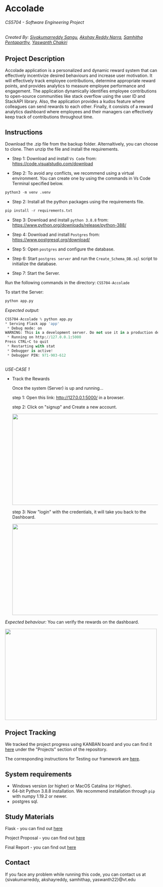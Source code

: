 # Accolade

###### CS5704 - Software Engineering Project

###### Created By: [Sivakumarreddy Sangu][link-reference_1], [Akshay Reddy Narra][link-reference_2], [Samhitha Pentaparthy][link-reference_3], [Yaswanth Chakiri][link-reference_4]


## Project Description

Accolade application is a personalized and dynamic reward system that can effectively incentivize desired behaviours and increase user motivation. It will effectively track employee contributions, determine appropriate reward points, and provides analytics to measure employee performance and engagement. The application dynamically identifies employee contributions to open-source communities like stack overflow using the user ID and StackAPI library. Also, the application provides a kudos feature where colleagues can send rewards to each other. Finally, it consists of a reward analytics dashboard where employees and their managers can effectively keep track of contributions throughout time.

## Instructions

Download the .zip file from the backup folder. Alternaltively, you can choose to clone. Then unzip the file and install the requirements.

- Step 1: Download and install `Vs Code` from: https://code.visualstudio.com/download

- Step 2: To avoid any conflicts, we recommend using a virtual environment. You can create one by using the commands in Vs Code Terminal specified below.

```python 
python3 -m venv .venv
```

- Step 2: Install all the python packages using the requirements file.
```python
pip install -r requirements.txt
```

- Step 3: Download and install `python 3.8.8` from: https://www.python.org/downloads/release/python-388/

- Step 4: Download and install `Postgres` from: https://www.postgresql.org/download/

- Step 5: Open `postgres` and configure the database.

- Step 6: Start `postgres server` and run the `Create_Schema_DB.sql` script to initialize the database.

- Step 7: Start the Server.

Run the following commands in the directory: `CS5704-Accolade`

To start the Server:

``` python
python app.py
```

*Expected output:*

``` python
CS5704-Accolade % python app.py
* Serving Flask app 'app'
 * Debug mode: on
WARNING: This is a development server. Do not use it in a production deployment. Use a production WSGI server instead.
 * Running on http://127.0.0.1:5000
Press CTRL+C to quit
 * Restarting with stat
 * Debugger is active!
 * Debugger PIN: 971-903-612
 
```
*USE-CASE 1*
- Track the Rewards

  Once the system (Server) is up and running...

  step 1: Open this link: http://127.0.0.1:5000/ in a browser.

  step 2: Click on "signup" and Create a new account.
  
  <img src="https://github.com/sivakumarreddy07/Accolade/blob/main/images/upload_register.png" width="500" height="300">
  
  step 3: Now "login" with the credentials, it will take you back to the Dashboard.

  <img src="https://github.com/sivakumarreddy07/Accolade/blob/main/images/upload_login.png" width="500" height="300">

*Expected behaviour:* You can verify the rewards on the dashboard.

<img src="https://github.com/sivakumarreddy07/Accolade/blob/main/images/upload_dashboard.png" width="500" height="300">

## Project Tracking

We tracked the project progress using KANBAN board and you can find it [here](https://github.com/users/sivakumarreddy07/projects/3) under the "Projects" section of the repository.

The corresponding instructions for Testing our framework are [here][link_reference_8].

## System requirements

* Windows version  (or higher) or MacOS Catalina (or Higher).
* 64-bit Python 3.8.8 installation. We recommend installation through `pip` with numpy 1.19.2 or newer.
* postgres sql. 

## Study Materials

Flask - you can find out [here][link_reference_5]

Project Proposal - you can find out [here][link_reference_6]

Final Report - you can find out [here](link_reference_7)

## Contact

If you face any problem while running this code, you can contact us at {sivakumarreddy, akshayreddy, samhithap, yaswanth22}@vt.edu

[link-reference_1]: https://github.com/sivakumarreddy07
[link-reference_2]: https://github.com/Akshay-06
[link-reference_3]: https://github.com/samhithapentaparthy
[link-reference_4]: https://github.com/yaswanth1316
[link_reference_5]: https://flask.palletsprojects.com/en/2.1.x/
[link_reference_6]: https://github.com/sivakumarreddy07/Accolade/blob/main/Accolade_Proposal.pdf
[link_reference_7]: https://github.com/sivakumarreddy07/Accolade/blob/main/Docs/Accolade_Report.pdf
[link_reference_8]: https://github.com/sivakumarreddy07/Accolade/tree/main/application/tests
